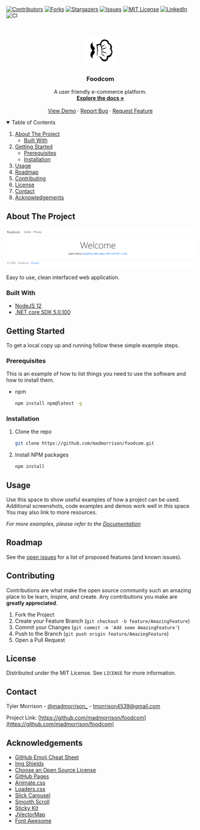 <!--
*** Thanks for checking out the Best-README-Template. If you have a suggestion
*** that would make this better, please fork the repo and create a pull request
*** or simply open an issue with the tag "enhancement".
*** Thanks again! Now go create something AMAZING! :D
-->



<!-- PROJECT SHIELDS -->
<!--
*** I'm using markdown "reference style" links for readability.
*** Reference links are enclosed in brackets [ ] instead of parentheses ( ).
*** See the bottom of this document for the declaration of the reference variables
*** for contributors-url, forks-url, etc. This is an optional, concise syntax you may use.
*** https://www.markdownguide.org/basic-syntax/#reference-style-links
-->
[![Contributors][contributors-shield]][contributors-url]
[![Forks][forks-shield]][forks-url]
[![Stargazers][stars-shield]][stars-url]
[![Issues][issues-shield]][issues-url]
[![MIT License][license-shield]][license-url]
[![LinkedIn][linkedin-shield]][linkedin-url]
![CI](https://github.com/madmorrison/foodcom/workflows/CI/badge.svg)



<!-- PROJECT LOGO -->
<br />
<p align="center">
  <a href="https://github.com/madmorrison/foodcom">
    <img src="src/img/logo.png" alt="Logo" width="80" height="80">
  </a>

  <h3 align="center">Foodcom</h3>

  <p align="center">
    A user friendly e-commerce platform.
    <br />
    <a href="https://github.com/madmorrison/foodcom"><strong>Explore the docs »</strong></a>
    <br />
    <br />
    <a href="https://github.com/madmorrison/foodcom">View Demo</a>
    ·
    <a href="https://github.com/madmorrison/foodcom/issues">Report Bug</a>
    ·
    <a href="https://github.com/madmorrison/foodcom/issues">Request Feature</a>
  </p>
</p>



<!-- TABLE OF CONTENTS -->
<details open="open">
  <summary>Table of Contents</summary>
  <ol>
    <li>
      <a href="#about-the-project">About The Project</a>
      <ul>
        <li><a href="#built-with">Built With</a></li>
      </ul>
    </li>
    <li>
      <a href="#getting-started">Getting Started</a>
      <ul>
        <li><a href="#prerequisites">Prerequisites</a></li>
        <li><a href="#installation">Installation</a></li>
      </ul>
    </li>
    <li><a href="#usage">Usage</a></li>
    <li><a href="#roadmap">Roadmap</a></li>
    <li><a href="#contributing">Contributing</a></li>
    <li><a href="#license">License</a></li>
    <li><a href="#contact">Contact</a></li>
    <li><a href="#acknowledgements">Acknowledgements</a></li>
  </ol>
</details>



<!-- ABOUT THE PROJECT -->
## About The Project

![foodcomscreenshot](src/img/screenshot.PNG)

Easy to use, clean interfaced web application.

### Built With

- [NodeJS 12](https://nodejs.org)
- [.NET core SDK 5.0.100](https://dotnet.microsoft.com/download)



<!-- GETTING STARTED -->
## Getting Started

To get a local copy up and running follow these simple example steps.

### Prerequisites

This is an example of how to list things you need to use the software and how to install them.
* npm
  ```sh
  npm install npm@latest -g
  ```

### Installation

1. Clone the repo
   ```sh
   git clone https://github.com/madmorrison/foodcom.git
   ```
2. Install NPM packages
   ```sh
   npm install
   ```



<!-- USAGE EXAMPLES -->
## Usage

Use this space to show useful examples of how a project can be used. Additional screenshots, code examples and demos work well in this space. You may also link to more resources.

_For more examples, please refer to the [Documentation](https://example.com)_



<!-- ROADMAP -->
## Roadmap

See the [open issues](https://github.com/madmorrison/foodcom/issues) for a list of proposed features (and known issues).



<!-- CONTRIBUTING -->
## Contributing

Contributions are what make the open source community such an amazing place to be learn, inspire, and create. Any contributions you make are **greatly appreciated**.

1. Fork the Project
2. Create your Feature Branch (`git checkout -b feature/AmazingFeature`)
3. Commit your Changes (`git commit -m 'Add some AmazingFeature'`)
4. Push to the Branch (`git push origin feature/AmazingFeature`)
5. Open a Pull Request



<!-- LICENSE -->
## License

Distributed under the MIT License. See `LICENSE` for more information.



<!-- CONTACT -->
## Contact

Tyler Morrison - [@madmorrison_](https://twitter.com/madmorrison_) - tmorrison4539@gmail.com

Project Link: [https://github.com/madmorrison/foodcom](https://github.com/madmorrison/foodcom)



<!-- ACKNOWLEDGEMENTS -->
## Acknowledgements
* [GitHub Emoji Cheat Sheet](https://www.webpagefx.com/tools/emoji-cheat-sheet)
* [Img Shields](https://shields.io)
* [Choose an Open Source License](https://choosealicense.com)
* [GitHub Pages](https://pages.github.com)
* [Animate.css](https://daneden.github.io/animate.css)
* [Loaders.css](https://connoratherton.com/loaders)
* [Slick Carousel](https://kenwheeler.github.io/slick)
* [Smooth Scroll](https://github.com/cferdinandi/smooth-scroll)
* [Sticky Kit](http://leafo.net/sticky-kit)
* [JVectorMap](http://jvectormap.com)
* [Font Awesome](https://fontawesome.com)





<!-- MARKDOWN LINKS & IMAGES -->
<!-- https://www.markdownguide.org/basic-syntax/#reference-style-links -->
[contributors-shield]: https://img.shields.io/github/contributors/madmorrison/foodcom.svg?style=for-the-badge
[contributors-url]: https://github.com/madmorrison/foodcom/graphs/contributors
[forks-shield]: https://img.shields.io/github/forks/madmorrison/foodcom.svg?style=for-the-badge
[forks-url]: https://github.com/madmorrison/foodcom/network/members
[stars-shield]: https://img.shields.io/github/stars/madmorrison/foodcom.svg?style=for-the-badge
[stars-url]: https://github.com/madmorrison/foodcom/stargazers
[issues-shield]: https://img.shields.io/github/issues/madmorrison/foodcom.svg?style=for-the-badge
[issues-url]: https://github.com/madmorrison/foodcom/issues
[license-shield]: https://img.shields.io/github/license/madmorrison/foodcom.svg?style=for-the-badge
[license-url]: https://github.com/madmorrison/foodcom/blob/master/LICENSE.txt
[linkedin-shield]: https://img.shields.io/badge/-LinkedIn-black.svg?style=for-the-badge&logo=linkedin&colorB=555
[linkedin-url]: https://linkedin.com/in/othneildrew
[product-screenshot]: images/screenshot.png
